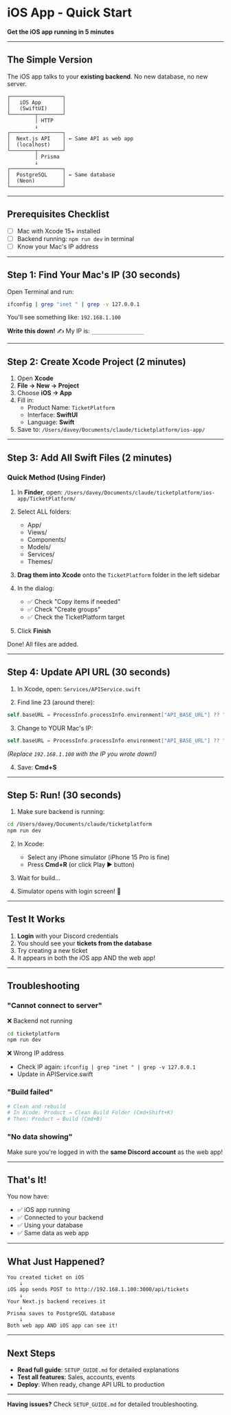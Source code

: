 # iOS App - Quick Start

**Get the iOS app running in 5 minutes**

---

## The Simple Version

The iOS app talks to your **existing backend**. No new database, no new server.

```
┌─────────────────┐
│   iOS App       │
│   (SwiftUI)     │
└────────┬────────┘
         │ HTTP
         ↓
┌─────────────────┐
│  Next.js API    │ ← Same API as web app
│  (localhost)    │
└────────┬────────┘
         │ Prisma
         ↓
┌─────────────────┐
│  PostgreSQL     │ ← Same database
│  (Neon)         │
└─────────────────┘
```

---

## Prerequisites Checklist

- [ ] Mac with Xcode 15+ installed
- [ ] Backend running: `npm run dev` in terminal
- [ ] Know your Mac's IP address

---

## Step 1: Find Your Mac's IP (30 seconds)

Open Terminal and run:
```bash
ifconfig | grep "inet " | grep -v 127.0.0.1
```

You'll see something like: `192.168.1.100`

**Write this down!** ✍️ My IP is: `_________________`

---

## Step 2: Create Xcode Project (2 minutes)

1. Open **Xcode**
2. **File → New → Project**
3. Choose **iOS → App**
4. Fill in:
   - Product Name: `TicketPlatform`
   - Interface: **SwiftUI**
   - Language: **Swift**
5. Save to: `/Users/davey/Documents/claude/ticketplatform/ios-app/`

---

## Step 3: Add All Swift Files (2 minutes)

### Quick Method (Using Finder)

1. In **Finder**, open:
   `/Users/davey/Documents/claude/ticketplatform/ios-app/TicketPlatform/`

2. Select ALL folders:
   - App/
   - Views/
   - Components/
   - Models/
   - Services/
   - Themes/

3. **Drag them into Xcode** onto the `TicketPlatform` folder in the left sidebar

4. In the dialog:
   - ✅ Check "Copy items if needed"
   - ✅ Check "Create groups"
   - ✅ Check the TicketPlatform target

5. Click **Finish**

Done! All files are added.

---

## Step 4: Update API URL (30 seconds)

1. In Xcode, open: `Services/APIService.swift`

2. Find line 23 (around there):
```swift
self.baseURL = ProcessInfo.processInfo.environment["API_BASE_URL"] ?? "http://localhost:3000"
```

3. Change to YOUR Mac's IP:
```swift
self.baseURL = ProcessInfo.processInfo.environment["API_BASE_URL"] ?? "http://192.168.1.100:3000"
```
*(Replace `192.168.1.100` with the IP you wrote down!)*

4. Save: **Cmd+S**

---

## Step 5: Run! (30 seconds)

1. Make sure backend is running:
```bash
cd /Users/davey/Documents/claude/ticketplatform
npm run dev
```

2. In Xcode:
   - Select any iPhone simulator (iPhone 15 Pro is fine)
   - Press **Cmd+R** (or click Play ▶️ button)

3. Wait for build...

4. Simulator opens with login screen! 🎉

---

## Test It Works

1. **Login** with your Discord credentials
2. You should see your **tickets from the database**
3. Try creating a new ticket
4. It appears in both the iOS app AND the web app!

---

## Troubleshooting

### "Cannot connect to server"

❌ Backend not running
```bash
cd ticketplatform
npm run dev
```

❌ Wrong IP address
- Check IP again: `ifconfig | grep "inet " | grep -v 127.0.0.1`
- Update in APIService.swift

### "Build failed"

```bash
# Clean and rebuild
# In Xcode: Product → Clean Build Folder (Cmd+Shift+K)
# Then: Product → Build (Cmd+B)
```

### "No data showing"

Make sure you're logged in with the **same Discord account** as the web app!

---

## That's It!

You now have:
- ✅ iOS app running
- ✅ Connected to your backend
- ✅ Using your database
- ✅ Same data as web app

---

## What Just Happened?

```
You created ticket on iOS
    ↓
iOS app sends POST to http://192.168.1.100:3000/api/tickets
    ↓
Your Next.js backend receives it
    ↓
Prisma saves to PostgreSQL database
    ↓
Both web app AND iOS app can see it!
```

---

## Next Steps

- **Read full guide**: `SETUP_GUIDE.md` for detailed explanations
- **Test all features**: Sales, accounts, events
- **Deploy**: When ready, change API URL to production

---

**Having issues?** Check `SETUP_GUIDE.md` for detailed troubleshooting.
